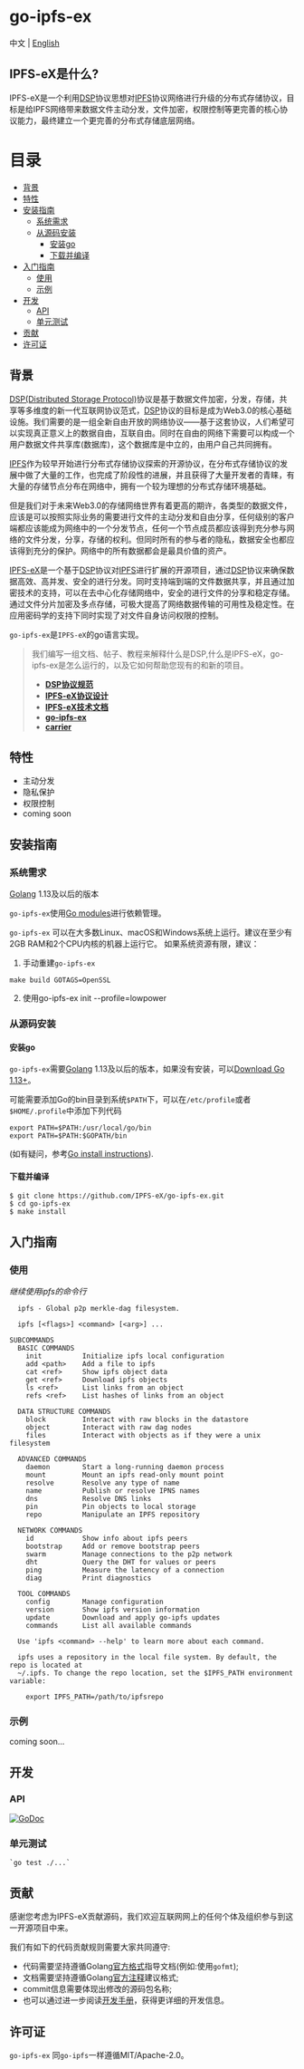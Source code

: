 # go-ipfs-ex

中文 | [English](README.md)
## IPFS-eX是什么?

IPFS-eX是一个利用[DSP](https://github.com/DSP-Labs/dsp)协议思想对[IPFS](https://github.com/ipfs/ipfs/)协议网络进行升级的分布式存储协议，目标是给IPFS网络带来数据文件主动分发，文件加密，权限控制等更完善的核心协议能力，最终建立一个更完善的分布式存储底层网络。


# 目录

- [背景](#背景)
- [特性](#特性)
- [安装指南](#安装指南)
  - [系统需求](#系统需求)
  - [从源码安装](#从源码安装)
    - [安装go](#安装go)
    - [下载并编译](#下载并编译)
- [入门指南](#入门指南)
    - [使用](#使用)
    - [示例](#示例)
- [开发](#开发)
  - [API](#API)
  - [单元测试](#单元测试)
- [贡献](#贡献)
- [许可证](#许可证)

## 背景

[DSP(Distributed Storage Protocol)](https://github.com/DSP-Labs/dsp)协议是基于数据文件加密，分发，存储，共享等多维度的新一代互联网协议范式，[DSP](https://github.com/DSP-Labs/dsp)协议的目标是成为Web3.0的核心基础设施。我们需要的是一组全新自由开放的网络协议——基于这套协议，人们希望可以实现真正意义上的数据自由，互联自由。同时在自由的网络下需要可以构成一个用户数据文件共享库(数据库)，这个数据库是中立的，由用户自己共同拥有。

[IPFS](https://github.com/ipfs/ipfs/)作为较早开始进行分布式存储协议探索的开源协议，在分布式存储协议的发展中做了大量的工作，也完成了阶段性的进展，并且获得了大量开发者的青睐，有大量的存储节点分布在网络中，拥有一个较为理想的分布式存储环境基础。

但是我们对于未来Web3.0的存储网络世界有着更高的期许，各类型的数据文件，应该是可以按照实际业务的需要进行文件的主动分发和自由分享，任何级别的客户端都应该能成为网络中的一个分发节点，任何一个节点成员都应该得到充分参与网络的文件分发，分享，存储的权利。但同时所有的参与者的隐私，数据安全也都应该得到充分的保护。网络中的所有数据都会是最具价值的资产。

[IPFS-eX](https://github.com/IPFS-eX/IPFS-eX)是一个基于[DSP](https://github.com/DSP-Labs/dsp)协议对[IPFS](https://github.com/ipfs/ipfs/)进行扩展的开源项目，通过[DSP](https://github.com/DSP-Labs/dsp)协议来确保数据高效、高并发、安全的进行分发。同时支持端到端的文件数据共享，并且通过加密技术的支持，可以在去中心化存储网络中，安全的进行文件的分享和稳定存储。通过文件分片加密及多点存储，可极大提高了网络数据传输的可用性及稳定性。在应用密码学的支持下同时实现了对文件自身访问权限的控制。

`go-ipfs-ex`是`IPFS-eX`的go语言实现。

>
>我们编写一组文档、帖子、教程来解释什么是DSP,什么是IPFS-eX，go-ipfs-ex是怎么运行的，以及它如何帮助您现有的和新的项目。
>
>- [**DSP协议规范**](https://github.com/DSP-Labs/specs)
>- [**IPFS-eX协议设计**](https://github.com/IPFS-eX/IPFS-eX)
>- [**IPFS-eX技术文档**](https://github.com/IPFS-eX/docs)
>- [**go-ipfs-ex**](https://github.com/IPFS-eX/go-ipfs-ex)
>- [**carrier**](https://github.com/IPFS-eX/carrier)

## 特性

- 主动分发
- 隐私保护
- 权限控制
- coming soon

## 安装指南
### 系统需求
[Golang](https://golang.org/doc/install) 1.13及以后的版本

`go-ipfs-ex`使用[Go modules](https://github.com/golang/go/wiki/Modules)进行依赖管理。

`go-ipfs-ex` 可以在大多数Linux、macOS和Windows系统上运行。建议在至少有2GB RAM和2个CPU内核的机器上运行它。
如果系统资源有限，建议：
1. 手动重建`go-ipfs-ex`
```
make build GOTAGS=OpenSSL
```
2. 使用go-ipfs-ex init --profile=lowpower

### 从源码安装
#### 安装go
`go-ipfs-ex`需要[Golang](https://golang.org/doc/install) 1.13及以后的版本，如果没有安装，可以[Download Go 1.13+](https://golang.org/dl/)。

可能需要添加Go的bin目录到系统`$PATH`下，可以在`/etc/profile`或者`$HOME/.profile`中添加下列代码
```
export PATH=$PATH:/usr/local/go/bin
export PATH=$PATH:$GOPATH/bin
```
(如有疑问，参考[Go install instructions](https://golang.org/doc/install)).
#### 下载并编译
```
$ git clone https://github.com/IPFS-eX/go-ipfs-ex.git
$ cd go-ipfs-ex
$ make install
```
## 入门指南
### 使用
*继续使用ipfs的命令行*
```
  ipfs - Global p2p merkle-dag filesystem.

  ipfs [<flags>] <command> [<arg>] ...

SUBCOMMANDS
  BASIC COMMANDS
    init          Initialize ipfs local configuration
    add <path>    Add a file to ipfs
    cat <ref>     Show ipfs object data
    get <ref>     Download ipfs objects
    ls <ref>      List links from an object
    refs <ref>    List hashes of links from an object

  DATA STRUCTURE COMMANDS
    block         Interact with raw blocks in the datastore
    object        Interact with raw dag nodes
    files         Interact with objects as if they were a unix filesystem

  ADVANCED COMMANDS
    daemon        Start a long-running daemon process
    mount         Mount an ipfs read-only mount point
    resolve       Resolve any type of name
    name          Publish or resolve IPNS names
    dns           Resolve DNS links
    pin           Pin objects to local storage
    repo          Manipulate an IPFS repository

  NETWORK COMMANDS
    id            Show info about ipfs peers
    bootstrap     Add or remove bootstrap peers
    swarm         Manage connections to the p2p network
    dht           Query the DHT for values or peers
    ping          Measure the latency of a connection
    diag          Print diagnostics

  TOOL COMMANDS
    config        Manage configuration
    version       Show ipfs version information
    update        Download and apply go-ipfs updates
    commands      List all available commands

  Use 'ipfs <command> --help' to learn more about each command.

  ipfs uses a repository in the local file system. By default, the repo is located at
  ~/.ipfs. To change the repo location, set the $IPFS_PATH environment variable:

    export IPFS_PATH=/path/to/ipfsrepo
```
### 示例
coming soon...
## 开发
### API
[![GoDoc](https://godoc.org/github.com/IPFS-eX/go-ipfs-ex?status.svg)](https://godoc.org/github.com/IPFS-eX/go-ipfs-ex)
### 单元测试
```
`go test ./...`
```
## 贡献
感谢您考虑为IPFS-eX贡献源码，我们欢迎互联⽹网上的任何个体及组织参与到这一开源项目中来。

我们有如下的代码贡献规则需要大家共同遵守:

- 代码需要坚持遵循Golang[官方格式](https://golang.org/doc/effective_go.html%23formatting)指导文档(例如:使用`gofmt`);
- ⽂档需要坚持遵循Golang[官方注释](https://golang.org/doc/effective_go.html%23commentary)建议格式; 
- commit信息需要体现出修改的源码包名称; 
- 也可以通过进一步阅读[开发⼿册](https://github.com/IPFS-eX/docs)，获得更详细的开发信息。
## 许可证
`go-ipfs-ex` 同`go-ipfs`一样遵循MIT/Apache-2.0。

